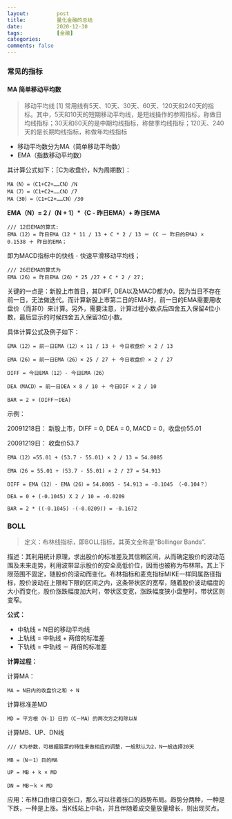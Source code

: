 ```yaml
---
layout:         post
title:          量化金融的总结
date:           2020-12-30
tags:           [金融]
categories:
comments: false
---
```


### 常见的指标

#### MA  简单移动平均数
> 移动平均线 [1]  常用线有5天、10天、30天、60天、120天和240天的指标。其中，5天和10天的短期移动平均线，是短线操作的参照指标，称做日均线指标；30天和60天的是中期均线指标，称做季均线指标；120天、240天的是长期均线指标，称做年均线指标

- 移动平均数分为MA（简单移动平均数）
- EMA（指数移动平均数）

其计算公式如下：［C为收盘价，N为周期数］：

```
MA（N）=（C1+C2+……CN）/N
MA（7）=（C1+C2+……CN）/7
MA（30）=（C1+C2+……CN）/30
```

**EMA（N）= 2 /（N + 1）*（C - 昨日EMA）+ 昨日EMA**

```
/// 12日EMA的算式:
EMA（12）= 昨日EMA（12 * 11 / 13 + C * 2 / 13 ＝ (C － 昨日的EMA) × 0.1538 ＋ 昨日的EMA；   
```
即为MACD指标中的快线 - 快速平滑移动平均线；

```
/// 26日EMA的算式为
EMA（26）= 昨日EMA（26）* 25 /27 + C * 2 / 27；
```  
关键的一点是：新股上市首日，其DIFF, DEA以及MACD都为0，因为当日不存在前一日，无法做迭代。而计算新股上市第二日的EMA时，前一日的EMA需要用收盘价（而非0）来计算。另外，需要注意，计算过程小数点后四舍五入保留4位小数，最后显示的时候四舍五入保留3位小数。

具体计算公式及例子如下：

```
EMA（12）= 前一日EMA（12）× 11 / 13 ＋ 今日收盘价 × 2 / 13
```

```
EMA（26）= 前一日EMA（26）× 25 / 27 ＋ 今日收盘价 × 2 / 27
```

```
DIFF = 今日EMA（12）- 今日EMA（26）
```

```
DEA（MACD）= 前一日DEA × 8 / 10 ＋ 今日DIF × 2 / 10
```

```
BAR = 2 × (DIFF－DEA)
```

示例：

20091218日：
新股上市，DIFF = 0, DEA = 0, MACD = 0，收盘价55.01

20091219日：
收盘价53.7

```
EMA（12）=55.01 + (53.7 - 55.01) × 2 / 13 = 54.8085

EMA（26 = 55.01 + (53.7 - 55.01) × 2 / 27 = 54.913

DIFF = EMA（12）- EMA（26）= 54.8085 - 54.913 = -0.1045 （-0.104？）

DEA = 0 + (-0.1045) X 2 / 10 = -0.0209

BAR = 2 * ((-0.1045) -(-0.0209)) = -0.1672

```

### BOLL

> 定义：布林线指标，即BOLL指标，其英文全称是“Bollinger Bands”.

描述：其利用统计原理，求出股价的标准差及其信赖区间，从而确定股价的波动范围及未来走势，利用波带显示股价的安全高低价位，因而也被称为布林带。其上下限范围不固定，随股价的滚动而变化。布林指标和麦克指标MIKE一样同属路径指标，股价波动在上限和下限的区间之内，这条带状区的宽窄，随着股价波动幅度的大小而变化，股价涨跌幅度加大时，带状区变宽，涨跌幅度狭小盘整时，带状区则变窄。

**公式：**
- 中轨线 = N日的移动平均线
- 上轨线 = 中轨线 + 两倍的标准差
- 下轨线 = 中轨线 － 两倍的标准差

**计算过程：**

计算MA：

`MA = N日内的收盘价之和 ÷ N`

计算标准差MD

`MD = 平方根（N-1）日的（C－MA）的两次方之和除以N`

计算MB、UP、DN线

```
/// K为参数，可根据股票的特性来做相应的调整，一般默认为2，N一般选择20天

MB =（N－1）日的MA

UP = MB + k × MD

DN = MB－k × MD
```

应用：布林口由缩口变张口，那么可以往着张口的趋势布局。趋势分两种，一种是下跌，一种是上涨。当K线站上中轨，并且伴随着成交量放量增长，则出现买点。
